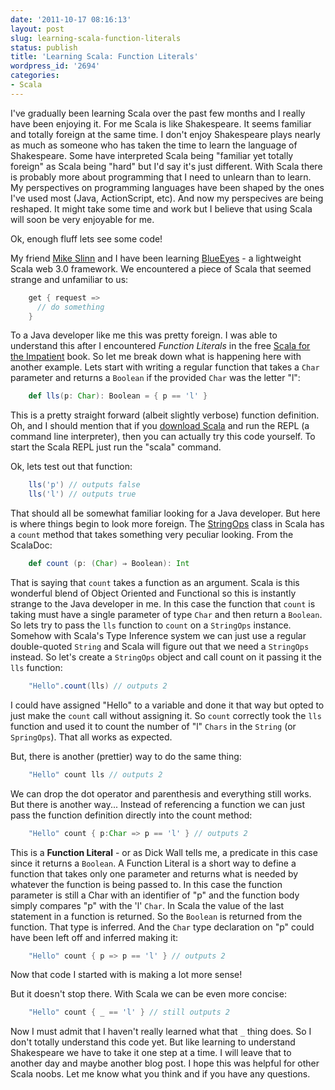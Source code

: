 ```yaml
---
date: '2011-10-17 08:16:13'
layout: post
slug: learning-scala-function-literals
status: publish
title: 'Learning Scala: Function Literals'
wordpress_id: '2694'
categories:
- Scala
---
```


I've gradually been learning Scala over the past few months and I really have been enjoying it.  For me Scala is like Shakespeare.  It seems familiar and totally foreign at the same time.  I don't enjoy Shakespeare plays nearly as much as someone who has taken the time to learn the language of Shakespeare.  Some have interpreted Scala being "familiar yet totally foreign" as Scala being "hard" but I'd say it's just different.  With Scala there is probably more about programming that I need to unlearn than to learn.  My perspectives on programming languages have been shaped by the ones I've used most (Java, ActionScript, etc).  And now my perspecives are being reshaped.  It might take some time and work but I believe that using Scala will soon be very enjoyable for me.

Ok, enough fluff lets see some code!

My friend [Mike Slinn](http://www.mslinn.com/blog/) and I have been learning [BlueEyes](https://github.com/jdegoes/blueeyes) - a lightweight Scala web 3.0 framework.  We encountered a piece of Scala that seemed strange and unfamiliar to us:

```scala
    get { request =>
      // do something
    }
```

To a Java developer like me this was pretty foreign.  I was able to understand this after I encountered _Function Literals_ in the free [Scala for the Impatient](http://typesafe.com/resources/scala-for-the-impatient) book.  So let me break down what is happening here with another example.  Lets start with writing a regular function that takes a `Char` parameter and returns a `Boolean` if the provided `Char` was the letter "l":

```scala
    def lls(p: Char): Boolean = { p == 'l' }
```

This is a pretty straight forward (albeit slightly verbose) function definition.  Oh, and I should mention that if you [download Scala](http://www.scala-lang.org/downloads) and run the REPL (a command line interpreter), then you can actually try this code yourself.  To start the Scala REPL just run the "scala" command.

Ok, lets test out that function:

```scala
    lls('p') // outputs false
    lls('l') // outputs true
```

That should all be somewhat familiar looking for a Java developer.  But here is where things begin to look more foreign.  The [StringOps](http://www.scala-lang.org/api/current/index.html#scala.collection.immutable.StringOps) class in Scala has a `count` method that takes something very peculiar looking.  From the ScalaDoc:

```scala
    def count (p: (Char) ⇒ Boolean): Int
```

That is saying that `count` takes a function as an argument.  Scala is this wonderful blend of Object Oriented and Functional so this is instantly strange to the Java developer in me.  In this case the function that `count` is taking must have a single parameter of type `Char` and then return a `Boolean`.  So lets try to pass the `lls` function to `count` on a `StringOps` instance.  Somehow with Scala's Type Inference system we can just use a regular double-quoted `String` and Scala will figure out that we need a `StringOps` instead.  So let's create a `StringOps` object and call count on it passing it the `lls` function:

```scala
    "Hello".count(lls) // outputs 2
```

I could have assigned "Hello" to a variable and done it that way but opted to just make the `count` call without assigning it.  So `count` correctly took the `lls` function and used it to count the number of "l" `Chars` in the `String` (or `SpringOps`).  That all works as expected.

But, there is another (prettier) way to do the same thing:

```scala
    "Hello" count lls // outputs 2
```

We can drop the dot operator and parenthesis and everything still works.  But there is another way...  Instead of referencing a function we can just pass the function definition directly into the count method:

```scala
    "Hello" count { p:Char => p == 'l' } // outputs 2
```

This is a **Function Literal** - or as Dick Wall tells me, a predicate in this case since it returns a `Boolean`.  A Function Literal is a short way to define a function that takes only one parameter and returns what is needed by whatever the function is being passed to.  In this case the function parameter is still a Char with an identifier of "p" and the function body simply compares "p" with the 'l' `Char`.  In Scala the value of the last statement in a function is returned.  So the `Boolean` is returned from the function.  That type is inferred.  And the `Char` type declaration on "p" could have been left off and inferred making it:

```scala
    "Hello" count { p => p == 'l' } // outputs 2
```

Now that code I started with is making a lot more sense!

But it doesn't stop there.  With Scala we can be even more concise:

```scala
    "Hello" count { _ == 'l' } // still outputs 2
```

Now I must admit that I haven't really learned what that `_` thing does.  So I don't totally understand this code yet.  But like learning to understand Shakespeare we have to take it one step at a time.  I will leave that to another day and maybe another blog post.  I hope this was helpful for other Scala noobs.  Let me know what you think and if you have any questions.
